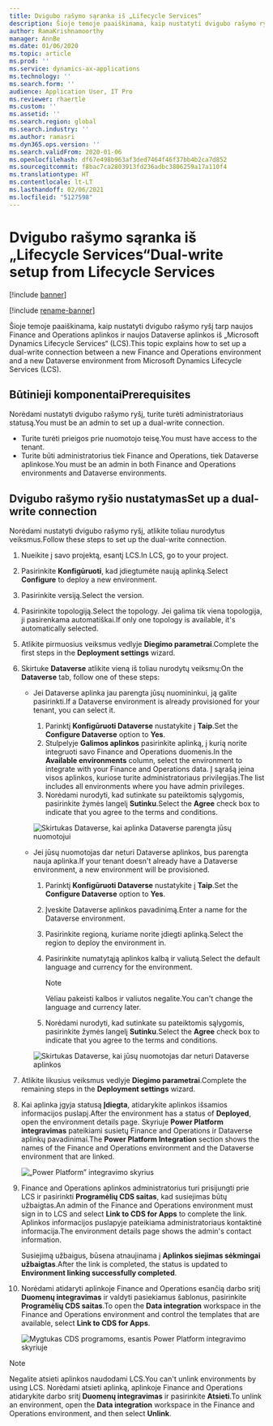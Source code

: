 ```yaml
---
title: Dvigubo rašymo sąranka iš „Lifecycle Services“
description: Šioje temoje paaiškinama, kaip nustatyti dvigubo rašymo ryšį iš „Microsoft Dynamics Lifecycle Services” (LCS).
author: RamaKrishnamoorthy
manager: AnnBe
ms.date: 01/06/2020
ms.topic: article
ms.prod: ''
ms.service: dynamics-ax-applications
ms.technology: ''
ms.search.form: ''
audience: Application User, IT Pro
ms.reviewer: rhaertle
ms.custom: ''
ms.assetid: ''
ms.search.region: global
ms.search.industry: ''
ms.author: ramasri
ms.dyn365.ops.version: ''
ms.search.validFrom: 2020-01-06
ms.openlocfilehash: df67e498b963af3ded7464f46f37bb4b2ca7d852
ms.sourcegitcommit: f8bac7ca2803913fd236adbc3806259a17a110f4
ms.translationtype: HT
ms.contentlocale: lt-LT
ms.lasthandoff: 02/06/2021
ms.locfileid: "5127598"
---
```

# <a name="dual-write-setup-from-lifecycle-services"></a><span data-ttu-id="1adb9-103">Dvigubo rašymo sąranka iš „Lifecycle Services“</span><span class="sxs-lookup"><span data-stu-id="1adb9-103">Dual-write setup from Lifecycle Services</span></span>

[!include [banner](../../includes/banner.md)]

[!include [rename-banner](~/includes/cc-data-platform-banner.md)]

<span data-ttu-id="1adb9-104">Šioje temoje paaiškinama, kaip nustatyti dvigubo rašymo ryšį tarp naujos Finance and Operations aplinkos ir naujos Dataverse aplinkos iš „Microsoft Dynamics Lifecycle Services“ (LCS).</span><span class="sxs-lookup"><span data-stu-id="1adb9-104">This topic explains how to set up a dual-write connection between a new Finance and Operations environment and a new Dataverse environment from Microsoft Dynamics Lifecycle Services (LCS).</span></span>

## <a name="prerequisites"></a><span data-ttu-id="1adb9-105">Būtinieji komponentai</span><span class="sxs-lookup"><span data-stu-id="1adb9-105">Prerequisites</span></span>

<span data-ttu-id="1adb9-106">Norėdami nustatyti dvigubo rašymo ryšį, turite turėti administratoriaus statusą.</span><span class="sxs-lookup"><span data-stu-id="1adb9-106">You must be an admin to set up a dual-write connection.</span></span>

+ <span data-ttu-id="1adb9-107">Turite turėti prieigos prie nuomotojo teisę.</span><span class="sxs-lookup"><span data-stu-id="1adb9-107">You must have access to the tenant.</span></span>
+ <span data-ttu-id="1adb9-108">Turite būti administratorius tiek Finance and Operations, tiek Dataverse aplinkose.</span><span class="sxs-lookup"><span data-stu-id="1adb9-108">You must be an admin in both Finance and Operations environments and Dataverse environments.</span></span>

## <a name="set-up-a-dual-write-connection"></a><span data-ttu-id="1adb9-109">Dvigubo rašymo ryšio nustatymas</span><span class="sxs-lookup"><span data-stu-id="1adb9-109">Set up a dual-write connection</span></span>

<span data-ttu-id="1adb9-110">Norėdami nustatyti dvigubo rašymo ryšį, atlikite toliau nurodytus veiksmus.</span><span class="sxs-lookup"><span data-stu-id="1adb9-110">Follow these steps to set up the dual-write connection.</span></span>

1. <span data-ttu-id="1adb9-111">Nueikite į savo projektą, esantį LCS.</span><span class="sxs-lookup"><span data-stu-id="1adb9-111">In LCS, go to your project.</span></span>
2. <span data-ttu-id="1adb9-112">Pasirinkite **Konfigūruoti**, kad įdiegtumėte naują aplinką.</span><span class="sxs-lookup"><span data-stu-id="1adb9-112">Select **Configure** to deploy a new environment.</span></span>
3. <span data-ttu-id="1adb9-113">Pasirinkite versiją.</span><span class="sxs-lookup"><span data-stu-id="1adb9-113">Select the version.</span></span> 
4. <span data-ttu-id="1adb9-114">Pasirinkite topologiją.</span><span class="sxs-lookup"><span data-stu-id="1adb9-114">Select the topology.</span></span> <span data-ttu-id="1adb9-115">Jei galima tik viena topologija, ji pasirenkama automatiškai.</span><span class="sxs-lookup"><span data-stu-id="1adb9-115">If only one topology is available, it's automatically selected.</span></span>
5. <span data-ttu-id="1adb9-116">Atlikite pirmuosius veiksmus vedlyje **Diegimo parametrai**.</span><span class="sxs-lookup"><span data-stu-id="1adb9-116">Complete the first steps in the **Deployment settings** wizard.</span></span>
6. <span data-ttu-id="1adb9-117">Skirtuke **Dataverse** atlikite vieną iš toliau nurodytų veiksmų:</span><span class="sxs-lookup"><span data-stu-id="1adb9-117">On the **Dataverse** tab, follow one of these steps:</span></span>

    - <span data-ttu-id="1adb9-118">Jei Dataverse aplinka jau parengta jūsų nuomininkui, ją galite pasirinkti.</span><span class="sxs-lookup"><span data-stu-id="1adb9-118">If a Dataverse environment is already provisioned for your tenant, you can select it.</span></span>

        1. <span data-ttu-id="1adb9-119">Parinktį **Konfigūruoti Dataverse** nustatykite į **Taip**.</span><span class="sxs-lookup"><span data-stu-id="1adb9-119">Set the **Configure Dataverse** option to **Yes**.</span></span>
        2. <span data-ttu-id="1adb9-120">Stulpelyje **Galimos aplinkos** pasirinkite aplinką, į kurią norite integruoti savo Finance and Operations duomenis.</span><span class="sxs-lookup"><span data-stu-id="1adb9-120">In the **Available environments** column, select the environment to integrate with your Finance and Operations data.</span></span> <span data-ttu-id="1adb9-121">Į sąrašą įeina visos aplinkos, kuriose turite administratoriaus privilegijas.</span><span class="sxs-lookup"><span data-stu-id="1adb9-121">The list includes all environments where you have admin privileges.</span></span>
        3. <span data-ttu-id="1adb9-122">Norėdami nurodyti, kad sutinkate su pateiktomis sąlygomis, pasirinkite žymės langelį **Sutinku**.</span><span class="sxs-lookup"><span data-stu-id="1adb9-122">Select the **Agree** check box to indicate that you agree to the terms and conditions.</span></span>

        ![Skirtukas Dataverse, kai aplinka Dataverse parengta jūsų nuomotojui](../dual-write/media/lcs_setup_1.png)

    - <span data-ttu-id="1adb9-124">Jei jūsų nuomotojas dar neturi Dataverse aplinkos, bus parengta nauja aplinka.</span><span class="sxs-lookup"><span data-stu-id="1adb9-124">If your tenant doesn't already have a Dataverse environment, a new environment will be provisioned.</span></span>

        1. <span data-ttu-id="1adb9-125">Parinktį **Konfigūruoti Dataverse** nustatykite į **Taip**.</span><span class="sxs-lookup"><span data-stu-id="1adb9-125">Set the **Configure Dataverse** option to **Yes**.</span></span>
        2. <span data-ttu-id="1adb9-126">Įveskite Dataverse aplinkos pavadinimą.</span><span class="sxs-lookup"><span data-stu-id="1adb9-126">Enter a name for the Dataverse environment.</span></span>
        3. <span data-ttu-id="1adb9-127">Pasirinkite regioną, kuriame norite įdiegti aplinką.</span><span class="sxs-lookup"><span data-stu-id="1adb9-127">Select the region to deploy the environment in.</span></span>
        4. <span data-ttu-id="1adb9-128">Pasirinkite numatytąją aplinkos kalbą ir valiutą.</span><span class="sxs-lookup"><span data-stu-id="1adb9-128">Select the default language and currency for the environment.</span></span>

            > [!NOTE]
            > <span data-ttu-id="1adb9-129">Vėliau pakeisti kalbos ir valiutos negalite.</span><span class="sxs-lookup"><span data-stu-id="1adb9-129">You can't change the language and currency later.</span></span>

        5. <span data-ttu-id="1adb9-130">Norėdami nurodyti, kad sutinkate su pateiktomis sąlygomis, pasirinkite žymės langelį **Sutinku**.</span><span class="sxs-lookup"><span data-stu-id="1adb9-130">Select the **Agree** check box to indicate that you agree to the terms and conditions.</span></span>

        ![Skirtukas Dataverse, kai jūsų nuomotojas dar neturi Dataverse aplinkos](../dual-write/media/lcs_setup_2.png)

7. <span data-ttu-id="1adb9-132">Atlikite likusius veiksmus vedlyje **Diegimo parametrai**.</span><span class="sxs-lookup"><span data-stu-id="1adb9-132">Complete the remaining steps in the **Deployment settings** wizard.</span></span>
8. <span data-ttu-id="1adb9-133">Kai aplinka įgyja statusą **Įdiegta**, atidarykite aplinkos išsamios informacijos puslapį.</span><span class="sxs-lookup"><span data-stu-id="1adb9-133">After the environment has a status of **Deployed**, open the environment details page.</span></span> <span data-ttu-id="1adb9-134">Skyriuje **Power Platform integravimas** pateikiami susietų Finance and Operations ir Dataverse aplinkų pavadinimai.</span><span class="sxs-lookup"><span data-stu-id="1adb9-134">The **Power Platform Integration** section shows the names of the Finance and Operations environment and the Dataverse environment that are linked.</span></span>

    ![„Power Platform” integravimo skyrius](../dual-write/media/lcs_setup_3.png)

9. <span data-ttu-id="1adb9-136">Finance and Operations aplinkos administratorius turi prisijungti prie LCS ir pasirinkti **Programėlių CDS saitas**, kad susiejimas būtų užbaigtas.</span><span class="sxs-lookup"><span data-stu-id="1adb9-136">An admin of the Finance and Operations environment must sign in to LCS and select **Link to CDS for Apps** to complete the link.</span></span> <span data-ttu-id="1adb9-137">Aplinkos informacijos puslapyje pateikiama administratoriaus kontaktinė informacija.</span><span class="sxs-lookup"><span data-stu-id="1adb9-137">The environment details page shows the admin's contact information.</span></span>

    <span data-ttu-id="1adb9-138">Susiejimą užbaigus, būsena atnaujinama į **Aplinkos siejimas sėkmingai užbaigtas**.</span><span class="sxs-lookup"><span data-stu-id="1adb9-138">After the link is completed, the status is updated to **Environment linking successfully completed**.</span></span>

10. <span data-ttu-id="1adb9-139">Norėdami atidaryti aplinkoje Finance and Operations esančią darbo sritį **Duomenų integravimas** ir valdyti pasiekiamus šablonus, pasirinkite **Programėlių CDS saitas**.</span><span class="sxs-lookup"><span data-stu-id="1adb9-139">To open the **Data integration** workspace in the Finance and Operations environment and control the templates that are available, select **Link to CDS for Apps**.</span></span>

    ![Mygtukas CDS programoms, esantis Power Platform integravimo skyriuje](../dual-write/media/lcs_setup_4.png)

> [!NOTE]
> <span data-ttu-id="1adb9-141">Negalite atsieti aplinkos naudodami LCS.</span><span class="sxs-lookup"><span data-stu-id="1adb9-141">You can't unlink environments by using LCS.</span></span> <span data-ttu-id="1adb9-142">Norėdami atsieti aplinką, aplinkoje Finance and Operations atidarykite darbo sritį **Duomenų integravimas** ir pasirinkite **Atsieti**.</span><span class="sxs-lookup"><span data-stu-id="1adb9-142">To unlink an environment, open the **Data integration** workspace in the Finance and Operations environment, and then select **Unlink**.</span></span>

